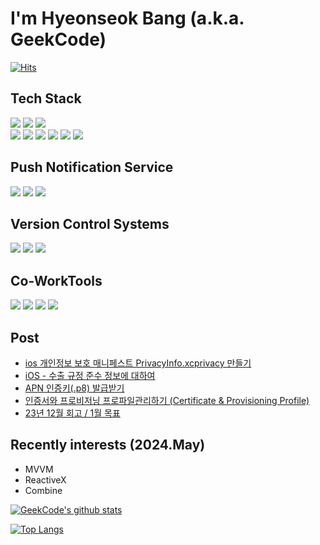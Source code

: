 # I'm Hyeonseok Bang (a.k.a. GeekCode)

[![Hits](https://hits.seeyoufarm.com/api/count/incr/badge.svg?url=https%3A%2F%2Fgithub.com%2FisGeekCode&count_bg=%23DE7E7E&title_bg=%23555555&icon=&icon_color=%23E7E7E7&title=hits&edge_flat=false)](https://hits.seeyoufarm.com)

## Tech Stack
<p>
    <img src="https://img.shields.io/badge/Swift-white?style=flat-squaree&logo=Swift&logoColor=FC6D26"/>
    <img src="https://img.shields.io/badge/Objc-white?style=flat-squaree&logo=Swift&logoColor=FC6D26"/>
    <img src="https://img.shields.io/badge/Python-white?flat-squaree&logo=Python&logoColor=3766AB"/>
<br>
    <img src="https://img.shields.io/badge/Lottie-1AB394?style=flat-squaree&logo=Swift&logoColor=white"/>
    <img src="https://img.shields.io/badge/Snapkit-005386?style=flat-squaree&logo=Swift&logoColor=white"/>
    <img src="https://img.shields.io/badge/Gifu-F2B437?style=flat-squaree&logo=Swift&logoColor=white"/>
    <img src="https://img.shields.io/badge/SwiftSoup-ec5c57?style=flat-squaree&logo=Swift&logoColor=white"/>
    <img src="https://img.shields.io/badge/Kingfisher-1d8dfc?style=flat-squaree&logo=Swift&logoColor=white"/>
    <img src="https://img.shields.io/badge/Alamofire-FC4C02?style=flat-squaree&logo=Swift&logoColor=white"/>

</p>

##  Push Notification Service
<p>
  <img src="https://img.shields.io/badge/Firebase-white?flat-squaree&logo=firebase&logoColor=FFCA28"/>
  <img src="https://img.shields.io/badge/FingerPush-0085CA?style=flat-squaree&logo=foursquarecityguide&logoColor=white"/>
  <img src="https://img.shields.io/badge/SalesForce-0052CC?style=flat-squaree&logo=salesforce&logoColor=00A1E0"/>
</p>


##  Version Control Systems
<p>
  <img src="https://img.shields.io/badge/GitHub-181717?flat-squaree&logo=Github&logoColor=white"/>
  <img src="https://img.shields.io/badge/GitLab-FC6D26?style=flat-squaree&logo=Gitlab&logoColor=white"/>
  <img src="https://img.shields.io/badge/SourceTree-0052CC?style=flat-squaree&logo=Sourcetree&logoColor=white"/>
</p>

##  Co-WorkTools
<p>
  <img src="https://img.shields.io/badge/RedMine-B32024?style=flat-squaree&logo=Redmine&logoColor=white"/>
  <img src="https://img.shields.io/badge/JiraSoftware-0052CC?style=flat-squaree&logo=JiraSoftware&logoColor=white"/>
  <img src="https://img.shields.io/badge/Figma-F24E1E?style=flat-squaree&logo=Figma&logoColor=white"/>
  <img src="https://img.shields.io/badge/Zeplin-F2B437?style=flat-squaree"/>
</p>

##  Post
<!-- BLOG-POST-LIST:START -->
- [ios 개인정보 보호 매니페스트 PrivacyInfo.xcprivacy 만들기](https://h1guitar.tistory.com/323)
- [iOS - 수출 규정 준수 정보에 대하여](https://h1guitar.tistory.com/322)
- [APN 인증키&lpar;.p8&rpar; 발급받기](https://h1guitar.tistory.com/321)
- [인증서와 프로비저닝 프로파일관리하기 &lpar;Certificate &amp; Provisioning Profile&rpar;](https://h1guitar.tistory.com/320)
- [23년 12월 회고 / 1월 목표](https://h1guitar.tistory.com/319)
<!-- BLOG-POST-LIST:END -->


##  Recently interests (2024.May)

- MVVM
- ReactiveX
- Combine

<!--!![아이디's github stats](https://github-readme-stats.vercel.app/api?username=isgeekcode&show_icons=true) -->
[![GeekCode's github stats](https://github-readme-stats.vercel.app/api?username=M1zz&count_private=true&custom_title=GeekCode's&nbsp;github&nbsp;🍊&bg_color=30,92a8d1,f7cac9&title_color=fff&text_color=fff)](https://github.com/anuraghazra/github-readme-stats)  

[![Top Langs](https://github-readme-stats.vercel.app/api/top-langs/?username=isgeekcode&layout=compact&custom_title=My&nbsp;Language&nbsp;⌨️&bg_color=30,f7cac9,92a8d1&title_color=fff&text_color=fff)](https://github.com/anuraghazra/github-readme-stats)


<!--![Top Langs](https://github-readme-stats.vercel.app/api/top-langs/?username=isgeekcode&layout=default&theme=default)-->
<!--[![Top Langs](https://github-readme-stats.vercel.app/api/top-langs/?username=isgeekcode&layout=compact&custom_title=My&nbsp;Language&nbsp;⌨️&bg_color=white&title_color=black&text_color=black)](https://github.com/anuraghazra/github-readme-stats)-->
<!--그라데이션효과를 하는 경우-->
<!--[![Top Langs](https://github-readme-stats.vercel.app/api/top-langs/?username=isgeekcode&layout=compact&custom_title=My&nbsp;Language&nbsp;⌨️&bg_color=30,f7cac9,92a8d1&title_color=fff&text_color=fff)](https://github.com/anuraghazra/github-readme-stats)-->
